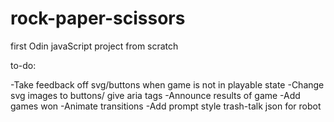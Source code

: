 # rock-paper-scissors

first Odin javaScript project from scratch

to-do:

-Take feedback off svg/buttons when game is not in playable state
-Change svg images to buttons/ give aria tags
-Announce results of game
-Add games won
-Animate transitions
-Add prompt style trash-talk json for robot
